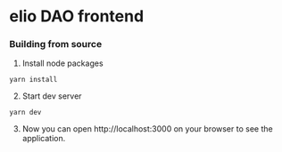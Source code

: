 # elio DAO frontend

### Building from source
1. Install node packages

```
yarn install
```

2. Start dev server 
```
yarn dev
```

3. Now you can open http://localhost:3000 on your browser to see the application.
